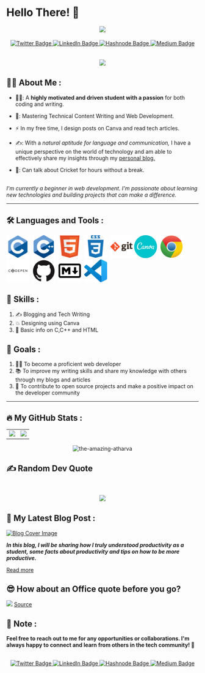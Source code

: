 # Hello There! 👋

<div id="header" align="center">
  <img src="https://media.giphy.com/media/Nx0rz3jtxtEre/giphy.gif" width="300"/><br><br>
  <div id="badges">
  <a href="https://twitter.com/atharvas_twt">
    <img src="https://img.shields.io/badge/Twitter-blue?style=for-the-badge&logo=twitter&logoColor=white" alt="Twitter Badge"/>
  </a>
  <a href="https://www.linkedin.com/in/atharva-salitri-89342a25b/">
    <img src="https://img.shields.io/badge/LinkedIn-black?style=for-the-badge&logo=linkedin&logoColor=white" alt="LinkedIn Badge"/>
  </a>
  <a href="https://theamazingatharva.hashnode.dev/">
    <img src="https://img.shields.io/badge/Hashnode-blue?logo=hashnode&logoColor=white&style=for-the-badge" alt="Hashnode Badge"/>
  </a>
  <a href="https://medium.com/@atharvasalitriwrites">
  <img src="https://img.shields.io/badge/Medium-black?logo=hashnode&logoColor=white&style=for-the-badge" alt="Medium Badge">
  </a>
</div>
</div>
<br><br>
<div align="center">
  <img src="https://pbs.twimg.com/profile_banners/1596679428071129088/1673605161/1500x500" />
</div>

## :man_technologist: About Me :
- 👨‍🎓: A **highly motivated and driven student with a passion** for both coding and writing.

- 🚀: Mastering Technical Content Writing and Web Development.

- :zap: In my free time, I design posts on Canva and read tech articles.

- ✍️: With a *natural aptitude for language and communication,* I have a unique perspective on the world of technology and am able to effectively share my insights through my [personal blog.](https://theamazingatharva.hashnode.dev/)

- 🏏: Can talk about Cricket for hours without a break.


<br>
<em>I'm currently a beginner in web development. I'm passionate about learning new technologies and building projects that can make a difference.</em>

---

## :hammer_and_wrench: Languages and Tools :
<div>
  <img src="https://github.com/devicons/devicon/blob/master/icons/c/c-original.svg" title="C" alt="C" width="60" height="60"/>&nbsp;
  <img src="https://github.com/devicons/devicon/blob/master/icons/cplusplus/cplusplus-original.svg" title="C++" alt="C++" width="60" height="60"/>&nbsp;
  <img src="https://github.com/devicons/devicon/blob/master/icons/html5/html5-original.svg" title="HTML5" alt="HTML" width="60" height="60"/>&nbsp;
  <img src="https://github.com/devicons/devicon/blob/master/icons/css3/css3-plain-wordmark.svg"  title="CSS3" alt="CSS" width="60" height="60"/>&nbsp;
  <img src="https://github.com/devicons/devicon/blob/master/icons/git/git-original-wordmark.svg" title="Git" **alt="Git" width="60" height="60"/>
  <img src="https://github.com/devicons/devicon/blob/master/icons/canva/canva-original.svg" title="Canva" alt="Canva" width="60" height="60"/>&nbsp;
  <img src="https://github.com/devicons/devicon/blob/master/icons/chrome/chrome-original.svg" title="Chrome" alt="Chrome" width="60" height="60"/>&nbsp;
  <img src="https://github.com/devicons/devicon/blob/master/icons/codepen/codepen-original-wordmark.svg" title="CodePen" alt="CodePen" width="60" height="60"/>&nbsp;
  <img src="https://github.com/devicons/devicon/blob/master/icons/github/github-original.svg" title="GitHub" alt="GitHub" width="60" height="60"/>&nbsp;
  <img src="https://github.com/devicons/devicon/blob/master/icons/markdown/markdown-original.svg" title="Markdown" alt="Markdown" width="60" height="60"/>&nbsp;
  <img src="https://github.com/devicons/devicon/blob/master/icons/vscode/vscode-original.svg" title="VSCode" alt="VSCode" width="60" height="60"/>&nbsp;
  <!-- <img src="" title="" alt="" width="40" height="40"/>&nbsp; -->
</div>

## 🤹 Skills :
1. ✍️ Blogging and Tech Writing
2. 💥 Designing using Canva
3. 💪 Basic info on C,C++ and HTML

## 🎯 Goals :
1. 👨‍🎓 To become a proficient web developer
2. 📚 To improve my writing skills and share my knowledge with others through my blogs and articles
3. 🥇 To contribute to open source projects and make a positive impact on the developer community

---

## :fire: My GitHub Stats :
<table>
    <tr>
        <td><img height="180px"
                src="https://github-readme-stats.vercel.app/api?username=the-amazing-atharva&show_icons=true&theme=dark" />
        <td><img height="170px"
                src="https://github-readme-stats.vercel.app/api/top-langs/?username=the-amazing-atharva&layout=compact&theme=dark" />
        </td>
    </tr>
</table>
<div align="center">
    <p><img align="center"
            src="https://github-readme-streak-stats.herokuapp.com/?user=the-amazing-atharva&layout=compact&theme=dark"
            alt="the-amazing-atharva" /></p>
</div>
</div>

## ✍️ Random Dev Quote
<br>
<div align="center">

![](https://quotes-github-readme.vercel.app/api?type=horizontal&theme=tokyonight)

</div>


<!--
## 💬 Contact :
Make sure to follow me :
<div id="badges">
  <a href="https://twitter.com/atharvas_twt">
    <img src="https://img.shields.io/badge/Twitter-blue?style=for-the-badge&logo=twitter&logoColor=white" alt="Twitter Badge"/>
  </a>
  <a href="https://www.linkedin.com/in/atharva-salitri-89342a25b/">
    <img src="https://img.shields.io/badge/LinkedIn-black?style=for-the-badge&logo=linkedin&logoColor=white" alt="LinkedIn Badge"/>
  </a>
  <a href="https://theamazingatharva.hashnode.dev/">
    <img src="https://img.shields.io/badge/Hashnode-blue?logo=hashnode&logoColor=white&style=for-the-badge" alt="Hashnode Badge"/>
  </a>
  <a href="https://medium.com/@atharvasalitriwrites">
  <img src="https://img.shields.io/badge/Medium-black?logo=hashnode&logoColor=white&style=for-the-badge" alt="Medium Badge">
  </a>
</div>
-->

<!--
1. 👉   [Twitter 📰](https://twitter.com/atharvas_twt)
2. 👉   [Hashnode ✍️](https://theamazingatharva.hashnode.dev/)
3. 👉   [Medium 🎉](https://medium.com/@atharvasalitriwrites)
4. 👉   [GitHub 💻](https://github.com/the-amazing-atharva)
5. 👉   [LinkedIn 🔥](https://www.linkedin.com/in/atharva-salitri-89342a25b/)
-->

## 📝 My Latest Blog Post :

[![Blog Cover Image](https://theamazingatharva.hashnode.dev/_next/image?url=https%3A%2F%2Fcdn.hashnode.com%2Fres%2Fhashnode%2Fimage%2Fupload%2Fv1673603988793%2F09130247-3c6b-49b3-8652-779fa2ec202a.png%3Fw%3D1600%26h%3D840%26fit%3Dcrop%26crop%3Dentropy%26auto%3Dcompress%2Cformat%26format%3Dwebp&w=1920&q=75)](https://theamazingatharva.hashnode.dev/productivity-and-tips-for-developersbased-on-research-by-a-fellow-newbie)

<strong><em>In this blog, I will be sharing how I truly understood productivity as a student, some facts about productivity and tips on how to be more productive.</em></strong>


[Read more](https://theamazingatharva.hashnode.dev/)

## 😎 How about an Office quote before you go?
<!-- ![The Office Quote](https://pbs.twimg.com/media/EHAx3iUXYAAFFUr?format=jpg&name=4096x4096) -->
<img src="https://external-preview.redd.it/r2KvTYJjOxkHFgKBgoUTSf-RAhHCm7q5isCIn9j_d9I.jpg?auto=webp&s=c42ff711961f001fab9da47f7f9a939a26ec68b2">
<a href="https://www.google.com/url?sa=i&url=https%3A%2F%2Fwww.reddit.com%2Fr%2FDunderMifflin%2Fcomments%2F52bgpb%2Fwould_you_rather_be_feared_or_loved%2F&psig=AOvVaw1L8qej57ygXkZ0AqvXyZ5M&ust=1674015857007000&source=images&cd=vfe&ved=0CA4QjhxqFwoTCMifi5jhzfwCFQAAAAAdAAAAABAX">Source</a>



## 📣 Note :
**Feel free to reach out to me for any opportunities or collaborations. I'm always happy to connect and learn from others in the tech community! 🙌**

<br>
  <div id="badges" align="center">
  <a href="https://twitter.com/atharvas_twt">
    <img src="https://img.shields.io/badge/Twitter-blue?style=for-the-badge&logo=twitter&logoColor=white" alt="Twitter Badge"/>
  </a>
  <a href="https://www.linkedin.com/in/atharva-salitri-89342a25b/">
    <img src="https://img.shields.io/badge/LinkedIn-black?style=for-the-badge&logo=linkedin&logoColor=white" alt="LinkedIn Badge"/>
  </a>
  <a href="https://theamazingatharva.hashnode.dev/">
    <img src="https://img.shields.io/badge/Hashnode-blue?logo=hashnode&logoColor=white&style=for-the-badge" alt="Hashnode Badge"/>
  </a>
  <a href="https://medium.com/@atharvasalitriwrites">
  <img src="https://img.shields.io/badge/Medium-black?logo=hashnode&logoColor=white&style=for-the-badge" alt="Medium Badge">
  </a>
</div>




